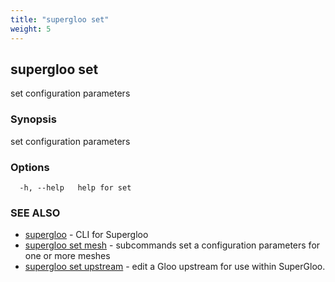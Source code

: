 ```yaml
---
title: "supergloo set"
weight: 5
---
```

## supergloo set

set configuration parameters

### Synopsis

set configuration parameters

### Options

```
  -h, --help   help for set
```

### SEE ALSO

* [supergloo](../supergloo)	 - CLI for Supergloo
* [supergloo set mesh](../supergloo_set_mesh)	 - subcommands set a configuration parameters for one or more meshes
* [supergloo set upstream](../supergloo_set_upstream)	 - edit a Gloo upstream for use within SuperGloo.

